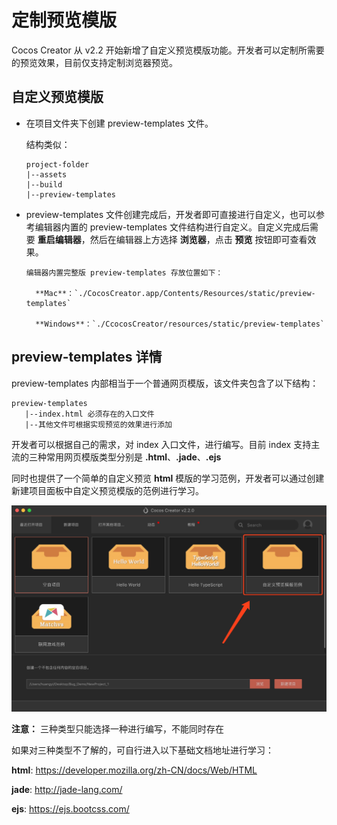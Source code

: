 # 定制预览模版

Cocos Creator 从 v2.2 开始新增了自定义预览模版功能。开发者可以定制所需要的预览效果，目前仅支持定制浏览器预览。

## 自定义预览模版

- 在项目文件夹下创建 preview-templates 文件。

    结构类似：
    
      project-folder
      |--assets
      |--build
      |--preview-templates

- preview-templates 文件创建完成后，开发者即可直接进行自定义，也可以参考编辑器内置的 preview-templates 文件结构进行自定义。自定义完成后需要 **重启编辑器**，然后在编辑器上方选择 **浏览器**，点击 **预览** 按钮即可查看效果。

      编辑器内置完整版 preview-templates 存放位置如下：

        **Mac**：`./CocosCreator.app/Contents/Resources/static/preview-templates`

        **Windows**：`./CcocosCreator/resources/static/preview-templates`

## preview-templates 详情

preview-templates 内部相当于一个普通网页模版，该文件夹包含了以下结构：

    preview-templates
       |--index.html 必须存在的入口文件
       |--其他文件可根据实现预览的效果进行添加
 

开发者可以根据自己的需求，对 index 入口文件，进行编写。目前 index 支持主流的三种常用网页模版类型分别是 **.html**、**.jade**、**.ejs**

同时也提供了一个简单的自定义预览 **html** 模版的学习范例，开发者可以通过创建新建项目面板中自定义预览模版的范例进行学习。

![自定义模版范例](./custom-preview-template/create.png)


**注意：** 三种类型只能选择一种进行编写，不能同时存在

如果对三种类型不了解的，可自行进入以下基础文档地址进行学习：

**html**: https://developer.mozilla.org/zh-CN/docs/Web/HTML

**jade**: http://jade-lang.com/

**ejs**: https://ejs.bootcss.com/


